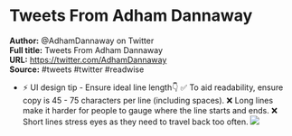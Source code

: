 # Tweets From Adham Dannaway

**Author:** @AdhamDannaway on Twitter  
**Full title:** Tweets From Adham Dannaway  
**URL:** https://twitter.com/AdhamDannaway  
**Source:** #tweets #twitter #readwise

- ⚡️ UI design tip - Ensure ideal line length👇
  ✅ To aid readability, ensure copy is 45 - 75 characters per line (including spaces).
  ❌ Long lines make it harder for people to gauge where the line starts and ends.
  ❌ Short lines stress eyes as they need to travel back too often. 
  ![](https://pbs.twimg.com/media/E7gFqksUcAEkr90.jpg) 
   
